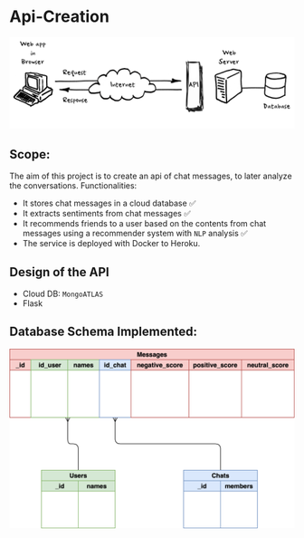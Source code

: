 # Api-Creation

<p align="center">
 <img src="images/api.png"/>
</p>

## Scope:

The aim of this project is to create an api of chat messages, to later analyze the conversations. Functionalities:

- It stores chat messages in a cloud database ✅
- It extracts sentiments from chat messages ✅
- It recommends friends to a user based on the contents from chat messages using a recommender system with `NLP` analysis ✅
- The service is deployed with Docker to Heroku.

## Design of the API

- Cloud DB: `MongoATLAS`
- Flask 

## Database Schema Implemented:

<p align="center">
 <img src="images/db.png"/>
</p>

